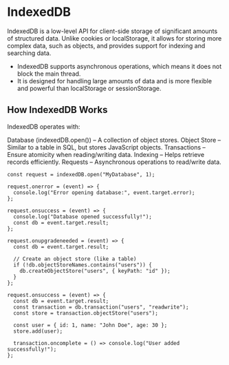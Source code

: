 # IndexedDB

IndexedDB is a low-level API for client-side storage of significant amounts of structured data. Unlike cookies or localStorage, it allows for storing more complex data, such as objects, and provides support for indexing and searching data.
- IndexedDB supports asynchronous operations, which means it does not block the main thread.
- It is designed for handling large amounts of data and is more flexible and powerful than localStorage or sessionStorage.

## How IndexedDB Works
IndexedDB operates with:

Database (indexedDB.open()) – A collection of object stores.
Object Store – Similar to a table in SQL, but stores JavaScript objects.
Transactions – Ensure atomicity when reading/writing data.
Indexing – Helps retrieve records efficiently.
Requests – Asynchronous operations to read/write data.
```
const request = indexedDB.open("MyDatabase", 1);

request.onerror = (event) => {
  console.log("Error opening database:", event.target.error);
};

request.onsuccess = (event) => {
  console.log("Database opened successfully!");
  const db = event.target.result;
};

```

```
request.onupgradeneeded = (event) => {
  const db = event.target.result;

  // Create an object store (like a table)
  if (!db.objectStoreNames.contains("users")) {
    db.createObjectStore("users", { keyPath: "id" });
  }
};

```

```
request.onsuccess = (event) => {
  const db = event.target.result;
  const transaction = db.transaction("users", "readwrite");
  const store = transaction.objectStore("users");

  const user = { id: 1, name: "John Doe", age: 30 };
  store.add(user);

  transaction.oncomplete = () => console.log("User added successfully!");
};

```